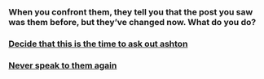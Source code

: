 ### When you confront them, they tell you that the post you saw was them before, but they’ve changed now. What do you do?

### [Decide that this is the time to ask out ashton](Yes2.md)

### [Never speak to them again](NoAshton.md)
